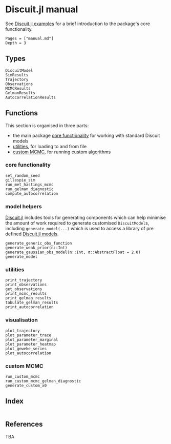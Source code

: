 # Discuit.jl manual

See [Discuit.jl examples](@ref) for a brief introduction to the package's core functionality.

```@contents
Pages = ["manual.md"]
Depth = 3
```

## Types

```@docs
DiscuitModel
SimResults
Trajectory
Observations
MCMCResults
GelmanResults
AutocorrelationResults
```

## Functions

This section is organised in three parts:
- the main package [core functionality](@ref) for working with standard Discuit models
- [utilities](@ref), for loading to and from file
- [custom MCMC](@ref), for running custom algorithms

### core functionality

```@docs
set_random_seed
gillespie_sim
run_met_hastings_mcmc
run_gelman_diagnostic
compute_autocorrelation
```

### model helpers

[Discuit.jl](@ref) includes tools for generating components which can help minimise the amount of work required to generate customised `DiscuitModel`s, including `generate_model(...)` which is used to access a library of pre defined [Discuit.jl models](@ref).

```@docs
generate_generic_obs_function
generate_weak_prior(n::Int)
generate_gaussian_obs_model(n::Int, σ::AbstractFloat = 2.0)
generate_model
```

### utilities

```@docs
print_trajectory
print_observations
get_observations
print_mcmc_results
print_gelman_results
tabulate_gelman_results
print_autocorrelation
```

### visualisation

```@docs
plot_trajectory
plot_parameter_trace
plot_parameter_marginal
plot_parameter_heatmap
plot_geweke_series
plot_autocorrelation
```

### custom MCMC

```@docs
run_custom_mcmc
run_custom_mcmc_gelman_diagnostic
generate_custom_x0
```

## Index

```@index
```

## References

TBA
